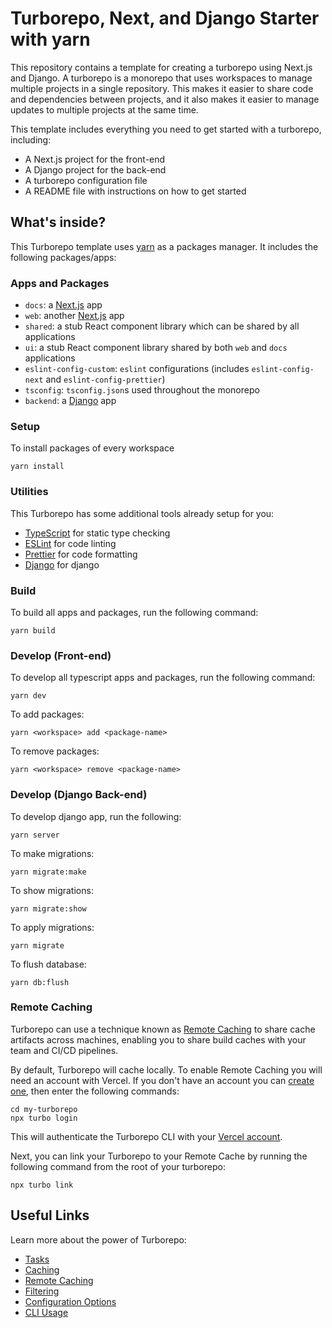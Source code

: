 # Turborepo, Next, and Django Starter with yarn

This repository contains a template for creating a turborepo using Next.js and Django. A turborepo is a monorepo that uses workspaces to manage multiple projects in a single repository. This makes it easier to share code and dependencies between projects, and it also makes it easier to manage updates to multiple projects at the same time.

This template includes everything you need to get started with a turborepo, including:
- A Next.js project for the front-end
- A Django project for the back-end
- A turborepo configuration file
- A README file with instructions on how to get started

## What's inside?

This Turborepo template uses [yarn](https://classic.yarnpkg.com/lang/en/) as a packages manager. It includes the following packages/apps:

### Apps and Packages

- `docs`: a [Next.js](https://nextjs.org/) app
- `web`: another [Next.js](https://nextjs.org/) app
- `shared`: a stub React component library which can be shared by all applications
- `ui`: a stub React component library shared by both `web` and `docs` applications
- `eslint-config-custom`: `eslint` configurations (includes `eslint-config-next` and `eslint-config-prettier`)
- `tsconfig`: `tsconfig.json`s used throughout the monorepo
- `backend`: a [Django](https://www.djangoproject.com/) app

### Setup

To install packages of every workspace
```
yarn install
```

### Utilities

This Turborepo has some additional tools already setup for you:

- [TypeScript](https://www.typescriptlang.org/) for static type checking
- [ESLint](https://eslint.org/) for code linting
- [Prettier](https://prettier.io) for code formatting
- [Django](https://www.djangoproject.com/) for django

### Build

To build all apps and packages, run the following command:

```
yarn build
```

### Develop (Front-end)

To develop all typescript apps and packages, run the following command:

```
yarn dev
```

To add packages:
```
yarn <workspace> add <package-name>
```

To remove packages:
```
yarn <workspace> remove <package-name>
```

### Develop (Django Back-end)

To develop django app, run the following:
```
yarn server
```

To make migrations:
```
yarn migrate:make
```

To show migrations:
```
yarn migrate:show
```

To apply migrations:
```
yarn migrate
```

To flush database:
```
yarn db:flush
```

### Remote Caching

Turborepo can use a technique known as [Remote Caching](https://turbo.build/repo/docs/core-concepts/remote-caching) to share cache artifacts across machines, enabling you to share build caches with your team and CI/CD pipelines.

By default, Turborepo will cache locally. To enable Remote Caching you will need an account with Vercel. If you don't have an account you can [create one](https://vercel.com/signup), then enter the following commands:

```
cd my-turborepo
npx turbo login
```

This will authenticate the Turborepo CLI with your [Vercel account](https://vercel.com/docs/concepts/personal-accounts/overview).

Next, you can link your Turborepo to your Remote Cache by running the following command from the root of your turborepo:

```
npx turbo link
```

## Useful Links

Learn more about the power of Turborepo:

- [Tasks](https://turbo.build/repo/docs/core-concepts/monorepos/running-tasks)
- [Caching](https://turbo.build/repo/docs/core-concepts/caching)
- [Remote Caching](https://turbo.build/repo/docs/core-concepts/remote-caching)
- [Filtering](https://turbo.build/repo/docs/core-concepts/monorepos/filtering)
- [Configuration Options](https://turbo.build/repo/docs/reference/configuration)
- [CLI Usage](https://turbo.build/repo/docs/reference/command-line-reference)

